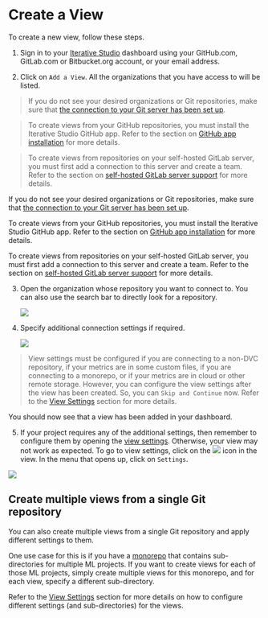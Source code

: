 # Create a View

To create a new view, follow these steps.

1. Sign in to your [Iterative Studio](https://studio.iterative.ai/) dashboard
   using your GitHub.com, GitLab.com or Bitbucket.org account, or your email
   address.

2. Click on `Add a View`. All the organizations that you have access to will be
   listed.

> If you do not see your desired organizations or Git repositories, make sure
> that
> [the connection to your Git server has been set up](/doc/studio/user-guide/account-management#git-integrations).

> To create views from your GitHub repositories, you must install the Iterative
> Studio GitHub app. Refer to the section on
> [GitHub app installation](/doc/studio/user-guide/install-github-app) for more
> details.

> To create views from repositories on your self-hosted GitLab server, you must
> first add a connection to this server and create a team. Refer to the section
> on
> [self-hosted GitLab server support](/doc/studio/user-guide/connect-custom-gitlab-server)
> for more details.

<admon type="info">

If you do not see your desired organizations or Git repositories, make sure that
[the connection to your Git server has been set up](/doc/studio/user-guide/account-management#git-integrations).

To create views from your GitHub repositories, you must install the Iterative
Studio GitHub app. Refer to the section on
[GitHub app installation](/doc/studio/user-guide/install-github-app) for more
details.

To create views from repositories on your self-hosted GitLab server, you must
first add a connection to this server and create a team. Refer to the section on
[self-hosted GitLab server support](/doc/studio/user-guide/install-github-app)
for more details.

</admon>

3. Open the organization whose repository you want to connect to. You can also
   use the search bar to directly look for a repository.

   ![](https://static.iterative.ai/img/studio/select_repo.png)

4. Specify additional connection settings if required.

   ![](https://static.iterative.ai/img/studio/view_settings.png)

> View settings must be configured if you are connecting to a non-DVC
> repository, if your metrics are in some custom files, if you are connecting to
> a monorepo, or if your metrics are in cloud or other remote storage. However,
> you can configure the view settings after the view has been created. So, you
> can `Skip and Continue` now. Refer to the
> [View Settings](/doc/studio/user-guide/views/view-settings) section for more
> details.

You should now see that a view has been added in your dashboard.

5. If your project requires any of the additional settings, then remember to
   configure them by opening the
   [view settings](/doc/studio/user-guide/views/view-settings). Otherwise, your
   view may not work as expected. To go to view settings, click on the
   ![](https://static.iterative.ai/img/studio/view_open_settings_icon.png) icon
   in the view. In the menu that opens up, click on `Settings`.

![](https://static.iterative.ai/img/studio/view_open_settings.png)

## Create multiple views from a single Git repository

You can also create multiple views from a single Git repository and apply
different settings to them.

One use case for this is if you have a
[monorepo](https://en.wikipedia.org/wiki/Monorepo) that contains sub-directories
for multiple ML projects. If you want to create views for each of those ML
projects, simply create multiple views for this monorepo, and for each view,
specify a different sub-directory.

Refer to the [View Settings](/doc/studio/user-guide/views/view-settings) section
for more details on how to configure different settings (and sub-directories)
for the views.
